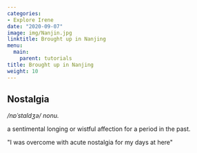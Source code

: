 ```yaml
---
categories:
- Explore Irene
date: "2020-09-07"
image: img/Nanjin.jpg
linktitle: Brought up in Nanjing
menu:
  main:
    parent: tutorials
title: Brought up in Nanjing
weight: 10
---
```



## Nostalgia

*/nɒˈstaldʒə/ nonu.*

a sentimental longing or wistful affection for a period in the past.

 "I was overcome with acute nostalgia for my days at here"
 

